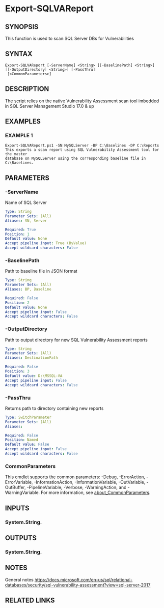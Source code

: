 # Export-SQLVAReport

## SYNOPSIS
This function is used to scan SQL Server DBs for Vulnerabilities

## SYNTAX

```
Export-SQLVAReport [-ServerName] <String> [[-BaselinePath] <String>] [[-OutputDirectory] <String>] [-PassThru]
 [<CommonParameters>]
```

## DESCRIPTION
The script relies on the native Vulnerability Assessment scan tool imbedded
in SQL Server Management Studio 17.0 & up

## EXAMPLES

### EXAMPLE 1
```
Export-SQLVAReport.ps1 -SN MySQLServer -BP C:\Baselines -DP C:\Reports
This exports a scan report using SQL Vulnerability Assessment tool for the master
database on MySQLServer using the corresponding baseline file in C:\Baselines.
```

## PARAMETERS

### -ServerName
Name of SQL Server

```yaml
Type: String
Parameter Sets: (All)
Aliases: SN, Server

Required: True
Position: 1
Default value: None
Accept pipeline input: True (ByValue)
Accept wildcard characters: False
```

### -BaselinePath
Path to baseline file in JSON format

```yaml
Type: String
Parameter Sets: (All)
Aliases: BP, Baseline

Required: False
Position: 2
Default value: None
Accept pipeline input: False
Accept wildcard characters: False
```

### -OutputDirectory
Path to output directory for new SQL Vulnerability Assessment reports

```yaml
Type: String
Parameter Sets: (All)
Aliases: DestinationPath

Required: False
Position: 3
Default value: D:\MSSQL-VA
Accept pipeline input: False
Accept wildcard characters: False
```

### -PassThru
Returns path to directory containing new reports

```yaml
Type: SwitchParameter
Parameter Sets: (All)
Aliases:

Required: False
Position: Named
Default value: False
Accept pipeline input: False
Accept wildcard characters: False
```

### CommonParameters
This cmdlet supports the common parameters: -Debug, -ErrorAction, -ErrorVariable, -InformationAction, -InformationVariable, -OutVariable, -OutBuffer, -PipelineVariable, -Verbose, -WarningAction, and -WarningVariable. For more information, see [about_CommonParameters](http://go.microsoft.com/fwlink/?LinkID=113216).

## INPUTS

### System.String.
## OUTPUTS

### System.String.
## NOTES
General notes
https://docs.microsoft.com/en-us/sql/relational-databases/security/sql-vulnerability-assessment?view=sql-server-2017

## RELATED LINKS

